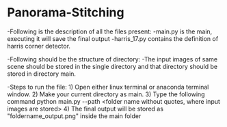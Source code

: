 # Panorama-Stitching

-Following is the description of all the files present:
	-main.py is the main, executing it will save the final output
	-harris_17.py contains the definition of harris corner detector.

 
-Following should be the structure of directory:
	-The input images of same scene should be stored in the single directory and that directory should be stored in directory main.
	
-Steps to run the file:
	1) Open either linux terminal or anaconda terminal window.
	2) Make your current directory as main.
	3) Type the following command
		python main.py --path <folder name without quotes, where input images are stored>
	4) The final output will be stored as "foldername_output.png" inside the main folder
